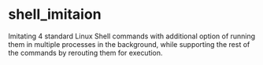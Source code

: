 # shell_imitaion
Imitating 4 standard Linux Shell commands with additional option of running them in multiple processes in the background, while supporting the rest of the commands by rerouting them for execution. 

